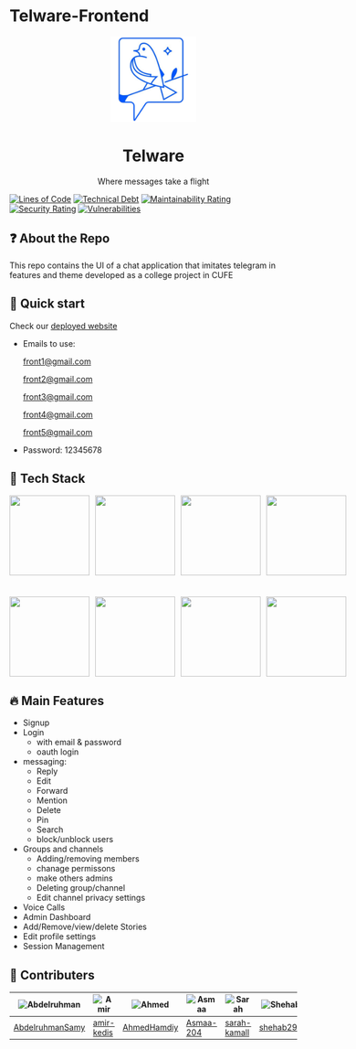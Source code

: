 # Telware-Frontend

<div align="center">
   <img src="./app/public/assets/TelWare.png" width="150px" alt="Project Logo" />
    <h1>Telware</h1>
    <p>Where messages take a flight</p>
</div>

<!-- STATIC ANALYSIS BADGES -->

[![Lines of Code](https://sonarcloud.io/api/project_badges/measure?project=TelwareSW_telware-frontend&metric=ncloc)](https://sonarcloud.io/summary/new_code?id=TelwareSW_telware-frontend)
[![Technical Debt](https://sonarcloud.io/api/project_badges/measure?project=TelwareSW_telware-frontend&metric=sqale_index)](https://sonarcloud.io/summary/new_code?id=TelwareSW_telware-frontend)
[![Maintainability Rating](https://sonarcloud.io/api/project_badges/measure?project=TelwareSW_telware-frontend&metric=sqale_rating)](https://sonarcloud.io/summary/new_code?id=TelwareSW_telware-frontend)
[![Security Rating](https://sonarcloud.io/api/project_badges/measure?project=TelwareSW_telware-frontend&metric=security_rating)](https://sonarcloud.io/summary/new_code?id=TelwareSW_telware-frontend)
[![Vulnerabilities](https://sonarcloud.io/api/project_badges/measure?project=TelwareSW_telware-frontend&metric=vulnerabilities)](https://sonarcloud.io/summary/new_code?id=TelwareSW_telware-frontend)

## ❓ About the Repo

This repo contains the UI of a chat application that imitates telegram in features and theme developed as a college project in CUFE

## 🚀 Quick start

Check our [deployed website](https://dev.telware.tech/)

- Emails to use:

  front1@gmail.com

  front2@gmail.com

  front3@gmail.com

  front4@gmail.com

  front5@gmail.com

- Password: 12345678

## 🧰 Tech Stack

<div style="display:flex; flex-direction: column; gap:10px">
<div style="display:flex; gap:10px;">
<img src="https://external-content.duckduckgo.com/iu/?u=https%3A%2F%2Fwww.jsweet.org%2Fwp-content%2Fuploads%2F2016%2F04%2Freact-logo.png&f=1&nofb=1&ipt=addd61f3edcbf2fb996653beac06140e6d6cbe6b1c60edc2c0f73811358a8229&ipo=images" width="140" height="140"> 

<img src="https://external-content.duckduckgo.com/iu/?u=https%3A%2F%2Ftse4.mm.bing.net%2Fth%3Fid%3DOIP.RvrEinC-XMTxt_fEqFIB_AAAAA%26pid%3DApi&f=1&ipt=f84f47ebb9df8aac91999849efb694d16ae7bdb8fae77befa86aa06823233402&ipo=images" width="140" height="140">

<img src="https://external-content.duckduckgo.com/iu/?u=https%3A%2F%2Fdecode.agency%2Fwp-content%2Fuploads%2F2023%2F05%2FReact-Query-logo.png&f=1&nofb=1&ipt=ac521ac3371fb3d28d80e0153da08efa5aae5519d8f441f604f59009fe102dcb&ipo=images" width="140" height="140">

<img src="https://external-content.duckduckgo.com/iu/?u=https%3A%2F%2Flogowik.com%2Fcontent%2Fuploads%2Fimages%2Fsocketio5224.logowik.com.webp&f=1&nofb=1&ipt=822836374090674630bae0f2920fdd7192ae48687e7f9aaa237a0d6ccb220de5&ipo=images" width="140" height="140">
</div>

<br>
<div style="display:flex; gap:10px;">
    <img src="https://external-content.duckduckgo.com/iu/?u=https%3A%2F%2Fwww.styled-components.com%2Fatom.png&f=1&nofb=1&ipt=ba38d4aaad9b4c425d5302f85bdf90be9c1cb631efd11c1c799fa2cd51e5e257&ipo=images" width="140" height="140">

<img src="https://external-content.duckduckgo.com/iu/?u=https%3A%2F%2Fseeklogo.com%2Fimages%2FM%2Fmsw-mock-service-worker-logo-88A2A26653-seeklogo.com.png&f=1&nofb=1&ipt=560d978968aeb5f957bb0e619f3e66cd7aeffe771905dbd00bb6229cd5ae8c49&ipo=images" width="140" height="140">


<img src="https://external-content.duckduckgo.com/iu/?u=https%3A%2F%2Fih1.redbubble.net%2Fimage.404023256.1965%2Fst%2Csmall%2C507x507-pad%2C600x600%2Cf8f8f8.u2.jpg&f=1&nofb=1&ipt=3d9c6ce894353db68934448e4c500d5bc86e40ee29d33a143c5b67d6cb82bfec&ipo=images" width="140" height="140">

<img src="https://external-content.duckduckgo.com/iu/?u=https%3A%2F%2Ftse4.mm.bing.net%2Fth%3Fid%3DOIP.ACh4yFP-3GEpweUbyMCWwQHaEK%26pid%3DApi&f=1&ipt=2111e425baa383224a53eca7c21eefb9336b20d7c3b750ee8fc2b9126088a42b&ipo=images" width="140" height="140">
</div>
</div>

## 🔥 Main Features

- Signup
- Login
  - with email & password
  - oauth login
- messaging:
  - Reply
  - Edit
  - Forward
  - Mention
  - Delete
  - Pin
  - Search
  - block/unblock users
- Groups and channels
  - Adding/removing members
  - chanage permissons
  - make others admins
  - Deleting group/channel
  - Edit channel privacy settings
- Voice Calls
- Admin Dashboard
- Add/Remove/view/delete Stories
- Edit profile settings
- Session Management

## 🤵 Contributers

| <img src="https://avatars.githubusercontent.com/u/121282837?v=4" width="100px" alt="Abdelruhman"> | <img src="https://avatars.githubusercontent.com/u/88613195?v=4" width="100px" alt="Amir"> | <img src="https://avatars.githubusercontent.com/u/111378492?v=4" width="100px" alt="Ahmed"> | <img src="https://avatars.githubusercontent.com/u/130288326?v=4" width="100px" alt="Asmaa"> | <img src="https://avatars.githubusercontent.com/u/143711089?v=4" width="100px" alt="Sarah"> | <img src="https://avatars.githubusercontent.com/u/89648315?v=4" width="100px" alt="Shehab"> |
| ------------------------------------------------------------------------------------------------- | ----------------------------------------------------------------------------------------- | ------------------------------------------------------------------------------------------- | ------------------------------------------------------------------------------------------- | ------------------------------------------------------------------------------------------- | ------------------------------------------------------------------------------------------- |
| [AbdelruhmanSamy](https://github.com/AbdelruhmanSamy/)                                            | [amir-kedis](https://github.com/amir-kedis/)                                              | [AhmedHamdiy](https://github.com/AhmedHamdiy)                                               | [Asmaa-204](https://github.com/Asmaa-204)                                                   | [sarah-kamall](https://github.com/sarah-kamall/)                                            | [shehab299](https://github.com/shehab299/)                                                  |
